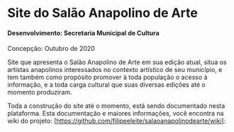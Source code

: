 # Site do Salão Anapolino de Arte
#### Desenvolvimento: Secretaria Municipal de Cultura
Concepção: Outubro de 2020

Site que apresenta o Salão Anapolino de Arte em sua edição atual, situa
os artistas anapolinos interessados no contexto artístico de seu município,
e tem também como propósito promover à toda população o acesso à informação,
e a toda carga cultural que suas diversas edições até o momento produziram.

Toda a construção do site até o momento, está sendo documentado nesta plataforma.
Esta documentação e maiores informações, você encontra na wiki do projeto: [https://github.com/filipeeleite/salaoanapolinodearte/wiki]:
